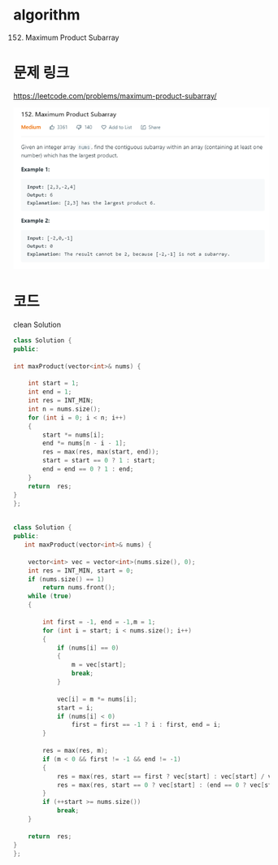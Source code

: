 ﻿# algorithm 
152. Maximum Product Subarray
  

# 문제 링크    
https://leetcode.com/problems/maximum-product-subarray/


![title](https://github.com/jungmin3834/algorithm/blob/master/image/maximum-product-subarray.png)

# 코드

clean Solution  

```cpp
class Solution {
public:
  
int maxProduct(vector<int>& nums) {

	int start = 1;
	int end = 1;
	int res = INT_MIN;
	int n = nums.size();
	for (int i = 0; i < n; i++)
	{
		start *= nums[i];
		end *= nums[n - i - 1];
		res = max(res, max(start, end));
		start = start == 0 ? 1 : start;
		end = end == 0 ? 1 : end;
	}
	return  res;
}
};

```


```cpp

class Solution {
public:
   int maxProduct(vector<int>& nums) {

	vector<int> vec = vector<int>(nums.size(), 0);
	int res = INT_MIN, start = 0;
	if (nums.size() == 1)
		return nums.front();
	while (true)
	{
		
		int first = -1, end = -1,m = 1;
		for (int i = start; i < nums.size(); i++)
		{
			if (nums[i] == 0)
			{
				m = vec[start];
				break;
			}
			
			vec[i] = m *= nums[i];
			start = i;
			if (nums[i] < 0)
				first = first == -1 ? i : first, end = i;
		}
	
		res = max(res, m);
		if (m < 0 && first != -1 && end != -1)
		{
			res = max(res, start == first ? vec[start] : vec[start] / vec[first]);
			res = max(res, start == 0 ? vec[start] : (end == 0 ? vec[start] / vec[0] : vec[end - 1]));
		}
		if (++start >= nums.size())
			break;
	}

	return  res;
}
};

```
